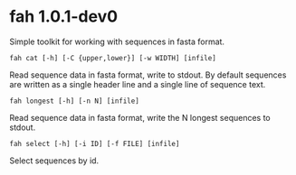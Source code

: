 # fah 1.0.1-dev0

Simple toolkit for working with sequences in fasta format.

```
fah cat [-h] [-C {upper,lower}] [-w WIDTH] [infile]
```

Read sequence data in fasta format, write to stdout. By default sequences are written as a single
header line and a single line of sequence text.

```
fah longest [-h] [-n N] [infile]
```

Read sequence data in fasta format, write the N longest sequences to stdout.

```
fah select [-h] [-i ID] [-f FILE] [infile]
```

Select sequences by id.


